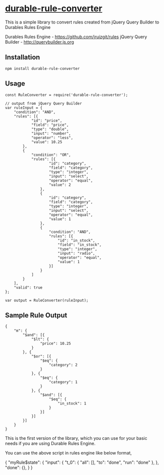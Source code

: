# [durable-rule-converter](https://github.com/aravindnc/durable-rule-converter)

This is a simple library to convert rules created from jQuery Query Builder to Durables Rules Engine

Durables Rules Engine - https://github.com/jruizgit/rules
jQuery Query Builder - http://querybuilder.js.org

## Installation

  `npm install durable-rule-converter`

## Usage

    const RuleConverter = require('durable-rule-converter');

    // output from jQuery Query Builder
    var ruleInput = {
        "condition": "AND",
        "rules": [{
                "id": "price",
                "field": "price",
                "type": "double",
                "input": "number",
                "operator": "less",
                "value": 10.25
            },
            {
                "condition": "OR",
                "rules": [{
                        "id": "category",
                        "field": "category",
                        "type": "integer",
                        "input": "select",
                        "operator": "equal",
                        "value": 2
                    },
                    {
                        "id": "category",
                        "field": "category",
                        "type": "integer",
                        "input": "select",
                        "operator": "equal",
                        "value": 1
                    },
                    {
                        "condition": "AND",
                        "rules": [{
                            "id": "in_stock",
                            "field": "in_stock",
                            "type": "integer",
                            "input": "radio",
                            "operator": "equal",
                            "value": 1
                        }]
                    }
                ]
            }
        ],
        "valid": true
    };

    var output = RuleConverter(ruleInput);

## Sample Rule Output

    {
        "m": {
            "$and": [{
                "$lt": {
                    "price": 10.25
                }
            }, {
                "$or": [{
                    "$eq": {
                        "category": 2
                    }
                }, {
                    "$eq": {
                        "category": 1
                    }
                }, {
                    "$and": [{
                        "$eq": {
                            "in_stock": 1
                        }
                    }]
                }]
            }]
        }
    }

This is the first version of the library, which you can use for your basic needs if you are using Durable Rules Engine.

You can use the above script in rules engine like below format,

{
    "myRule$state": {
        "input": {
            "t_0": {
                "all": [<HERE>],
                "to": "done",
                "run": "done"
            },
        },
        "done": {},
    }
}
